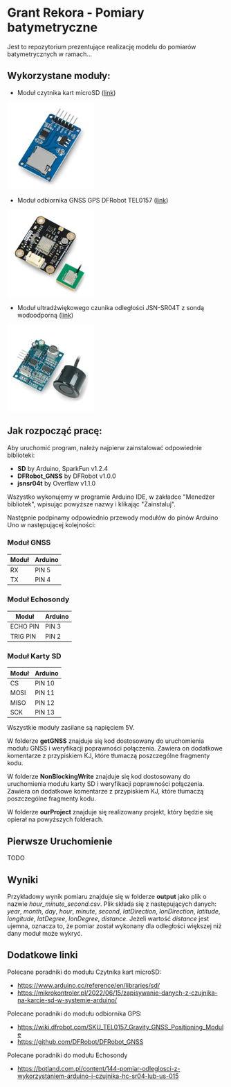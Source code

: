 # Grant Rekora - Pomiary batymetryczne

Jest to repozytorium prezentujące realizację modelu do pomiarów batymetrycznych w ramach...

## Wykorzystane moduły:

- Moduł czytnika kart microSD ([link](https://botland.com.pl/akcesoria-do-kart-pamieci/8230-modul-czytnika-kart-microsd-5904422311278.html?cd=18298825138&ad=&kd=&gad_source=1&gclid=Cj0KCQjw4MSzBhC8ARIsAPFOuyV3e0OKvE2_MWXHbHzuE3z-97jvh5oQhjkQfZgNQd0Qb-kYaUrYY7caAhA6EALw_wcB)) 

<img src="assets/modul-czytnika-kart-microsd.webp" alt="Moduł czytnika kart microSD" width="200" height="200">

- Moduł odbiornika GNSS GPS DFRobot TEL0157 ([link](https://botland.com.pl/moduly-gps/22671-gravity-modul-odbiornika-gnss-gps-beidou-i2cuart-dfrobot-tel0157-6959420923199.html?cd=18298825651&ad=&kd=&gad_source=1&gclid=Cj0KCQjw4MSzBhC8ARIsAPFOuyVK5DkbfYtcIf9Kkr6AhN3Mr3t-RRxih82mm45TOmbRo41qDEjdA6waAuWuEALw_wcB)) 

<img src="assets/gravity-modul-odbiornika-gnss-gps-beidou-i2cuart-dfrobot-tel0157.webp" alt="Moduł odbiornika GNSS" width="200" height="200">

- Moduł ultradźwiękowego czunika odległości JSN-SR04T z sondą wodoodporną ([link](https://botland.com.pl/ultradzwiekowe-czujniki-odleglosci/7266-ultradzwiekowy-czujnik-odleglosci-jsn-sr04t-20-450cm-z-sonda-wodoodporna-5904422310066.html)) 

<img src="assets/ultradzwiekowy-czujnik-odleglosci-jsn-sr04t-20-450cm-z-sonda-wodoodporna.webp" alt="Ultradźwiękowy czujnik odległości" width="200" height="200">

## Jak rozpocząć pracę:

Aby uruchomić program, należy najpierw zainstalować odpowiednie biblioteki:

- **SD** by Arduino, SparkFun v1.2.4
- **DFRobot_GNSS** by DFRobot v1.0.0
- **jsnsr04t** by Overflaw v1.1.0

Wszystko wykonujemy w programie Arduino IDE, w zakładce "Menedżer bibliotek", wpisując powyższe nazwy i klikając "Zainstaluj".

Następnie podpinamy odpowiednio przewody modułów do pinów Arduino Uno w następującej kolejności:

### Moduł GNSS

|   Moduł   |  Arduino  |
|-----------|-----------|
|    RX     |   PIN 5   |
|    TX     |   PIN 4   |

### Moduł Echosondy

|   Moduł   |  Arduino  |
|-----------|-----------|
|  ECHO PIN |   PIN 3   |
|  TRIG PIN |   PIN 2   |

### Moduł Karty SD

|   Moduł   |  Arduino  |
|-----------|-----------|
|    CS     |   PIN 10  |
|   MOSI    |   PIN 11  |
|   MISO    |   PIN 12  |
|    SCK    |   PIN 13  |

Wszystkie moduły zasilane są napięciem 5V.

W folderze **getGNSS** znajduje się kod dostosowany do uruchomienia modułu GNSS i weryfikacji poprawności połączenia. Zawiera on dodatkowe komentarze z przypiskiem KJ, które tłumaczą poszczególne fragmenty kodu.

W folderze **NonBlockingWrite** znajduje się kod dostosowany do uruchomienia modułu karty SD i weryfikacji poprawności połączenia. Zawiera on dodatkowe komentarze z przypiskiem KJ, które tłumaczą poszczególne fragmenty kodu.

W folderze **ourProject** znajduje się realizowany projekt, który będzie się opierał na powyższych folderach. 

## Pierwsze Uruchomienie

TODO

## Wyniki

Przykładowy wynik pomiaru znajduje się w folderze **output** jako plik o nazwie *hour_minute_second.csv*. Plik składa się z następujących danych: *year*, *month*, *day*, *hour*, *minute*, *second*, *latDirection*, *lonDirection*, *latitude*, *longitude*, *latDegree*, *lonDegree*, *distance*. Jeżeli wartość *distance* jest ujemna, oznacza to, że pomiar został wykonany dla odległości większej niż dany moduł może wykryć.


## Dodatkowe linki

Polecane poradniki do modułu Czytnika kart microSD:
- https://www.arduino.cc/reference/en/libraries/sd/
- https://mikrokontroler.pl/2022/06/15/zapisywanie-danych-z-czujnika-na-karcie-sd-w-systemie-arduino/

Polecane poradniki do modułu odbiornika GPS:
- https://wiki.dfrobot.com/SKU_TEL0157_Gravity_GNSS_Positioning_Module
- https://github.com/DFRobot/DFRobot_GNSS

Polecane poradniki do modułu Echosondy
- https://botland.com.pl/content/144-pomiar-odleglosci-z-wykorzystaniem-arduino-i-czujnika-hc-sr04-lub-us-015


